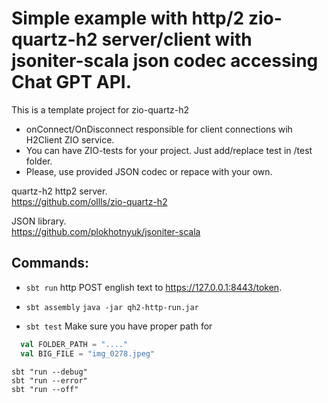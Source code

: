 # Simple example with http/2 zio-quartz-h2 server/client with jsoniter-scala json codec accessing Chat GPT API.

This is a template project for zio-quartz-h2
- onConnect/OnDisconnect responsible for client connections wih H2Client ZIO service.
- You can have ZIO-tests for your project. Just add/replace test in /test folder.
- Please, use provided JSON codec or repace with your own.

quartz-h2 http2 server.<br>
https://github.com/ollls/zio-quartz-h2

JSON library.<br>
https://github.com/plokhotnyuk/jsoniter-scala

## Commands:

- ```sbt run```
http POST english text to https://127.0.0.1:8443/token.

 - ```sbt assembly```
 ```java -jar qh2-http-run.jar```

 - ```sbt test```
Make sure you have proper path for
```scala
  val FOLDER_PATH = "...."
  val BIG_FILE = "img_0278.jpeg"
```

```
sbt "run --debug"
sbt "run --error"
sbt "run --off"
```



